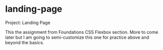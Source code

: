 # landing-page
Project: Landing Page

This the assignment from Foundations CSS Flexbox section. More to come later but I am going to semi-customize this one for practice above and beyond the basics.